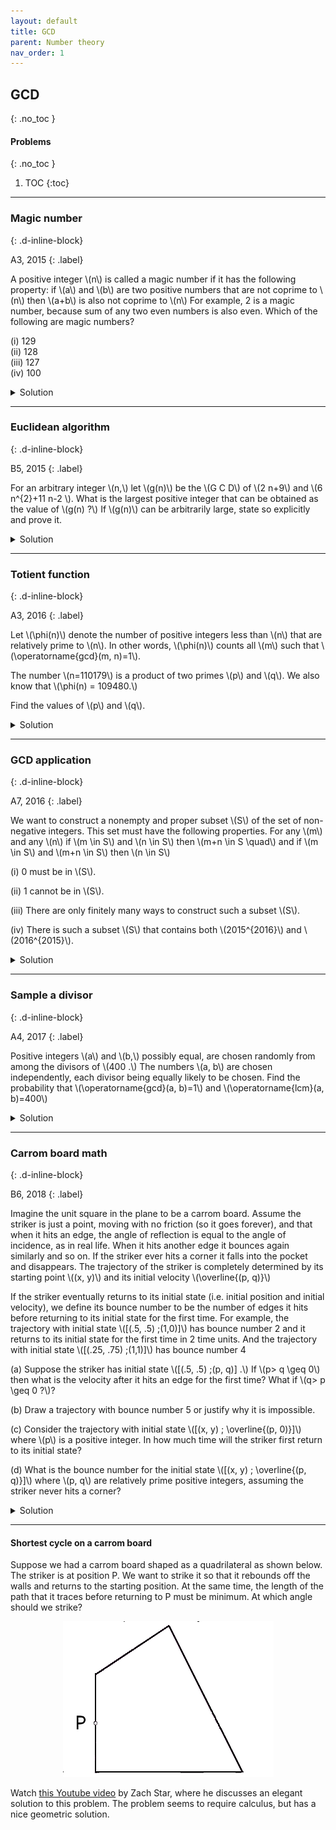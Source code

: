 ```yaml
---
layout: default
title: GCD
parent: Number theory
nav_order: 1
---
```



## GCD
{: .no_toc  }


#### Problems
{: .no_toc  }

1. TOC
{:toc}

---

### Magic number
{: .d-inline-block}

A3, 2015
{: .label}


<p>
A positive integer \(n\) is called a magic number if it has the following property: if \(a\) and \(b\) are two positive numbers that are not coprime to \(n\) then \(a+b\) is also not coprime to \(n\) For example, 2 is a magic number, because sum of any two even numbers is also even. Which of the following are magic numbers?
</p>

<p>
(i) 129<br>
(ii) 128<br>
(iii) 127<br>
(iv) 100<br>

</p>

<details><summary>Solution</summary>

<p>
Only 128 and 127 are magic numbers. See that \(n\) is a magic number if and only if \(n\) is a power of a prime.
</p>

<p>
Otherwise, write \(n=a b\) with \(a, b\) coprime.
</p>

</details>

---



### Euclidean algorithm
{: .d-inline-block}

B5, 2015
{: .label}


<p>For an arbitrary integer \(n,\) let \(g(n)\) be the \(G C D\) of \(2 n+9\) and \(6 n^{2}+11 n-2 \).
What is the largest positive integer that can be obtained as the value of \(g(n) ?\) If \(g(n)\) can be arbitrarily large,
state so explicitly and prove it.
</p>

<details><summary>Solution</summary>

<p>
Long division gives \(6 n^{2}+11 n-2=(2 n+9)(3 n-8)+70 .\) By Euclidean algorithm, \(G C D\left(6 n^{2}+11 n-2,2 n+9\right)=G C D(2 n+9,70) .\) Thus \(g(n)\) divides \(70 .\) But since \(g(n)\) divides \(2 n+9,\) which is odd, \(g(n)\) divides \(35 .\) When \(n=13,2 n+9=35\) and hence \(g(13)=35 .\) Thus the maximum value of \(g(n)\) is \(35 .\)
</p>

</details>

---


### Totient function
{: .d-inline-block}

A3, 2016
{: .label}

<p>
Let \(\phi(n)\) denote the number of positive integers less than \(n\) that are relatively prime to \(n\).
In other words, \(\phi(n)\) counts all \(m\) such that
\(\operatorname{gcd}(m, n)=1\).


</p>


<p>
The number \(n=110179\) is a product of two primes \(p\) and \(q\).
We also know that \(\phi(n) = 109480.\)
</p>

<p>
Find the values of \(p\) and \(q\).
</p>

<details><summary>Solution</summary>

<p>
Given \(n=p q=110179\). The number of integers relatively prime to \(n\) and smaller than \(n\) is \((p-1)(q-1) .\) So we have \(p q-p-q+1=109480 .\) We get \(p+q=700 .\) Now \(p, q\) are solutions to the quadratic \(x^{2}-700 x+110179\).
</p>

<p>
The discriminant of this quadratic is \(\sqrt{490000-440716}=\sqrt{49284}=222\). So we get \(p=\frac{700+222}{2}=461\) and \(q=\frac{700-222}{2}=239\).
</p>

</details>

---


### GCD application
{: .d-inline-block}

A7, 2016
{: .label}


<p>
We want to construct a nonempty and proper subset \(S\) of the set of non-negative integers. This set must have the following properties. For any \(m\) and any \(n\)
if \(m \in S\) and \(n \in S\) then \(m+n \in S \quad\) and if \(m \in S\) and \(m+n \in S\) then \(n \in S\)
</p>

<p>(i) 0 must be in \(S\).</p>
<p>(ii) 1 cannot be in \(S\).</p>
<p>(iii) There are only finitely many ways to construct such a subset \(S\).</p>
<p>(iv) There is such a subset \(S\) that contains both \(2015^{2016}\) and \(2016^{2015}\).</p>


<details><summary>Solution</summary>

<p>TTFF</p>


<p>
Since the set \(S\) is nonempty, there is an element \(m \in S\).
But then \(m=m+0\) and so \(0 \in S\). <br>
1 cannot be in \(S,\) otherwise it will contain all non-negative integers. <br>
</p>


<!-- TODO -->

<p>
By the division algorithm that if \(m, n\) are in \(S\) then so is their GCD. Therefore two coprime numbers cannot be in \(S .\) Otherwise their GCD, which is \(1,\) will be in \(S,\) a contradiction. It follows that such sets \(S\) are precisely those of the form \(n \mathbb{Z} \geq 0,\) the set of all non-negative multiples of a fixed non-negative integer \(n .\) So there are infinitely many such possible sets.
</p>

</details>

---




### Sample a divisor
{: .d-inline-block}

A4, 2017
{: .label}

<p>
Positive integers \(a\) and \(b,\) possibly equal, are chosen randomly from among the divisors of \(400 .\) The numbers \(a, b\) are chosen independently, each divisor being equally likely to be chosen. Find the probability that \(\operatorname{gcd}(a, b)=1\) and \(\operatorname{lcm}(a, b)=400\)
</p>

<details><summary>Solution</summary>

<p>
\(400=5^{2} \times 2^{4}\) has \((2+1) \times(4+1)=15\) factors, so total number of pairs \((a, b)\) is \(225 .\) For \(a, b\) to be coprime, they should have no prime factor in common and then their lcm is just their product, which is required to be \(400 .\) So there are only four allowed pairs:<br>
(1,400),(400,1),(25,16) and (16,25).
</p>

<p>
The probability is \(\frac{4}{225}\).
</p>


</details>



---


### Carrom board math
{: .d-inline-block}

B6, 2018
{: .label}


<p>Imagine the unit square in the plane to be a carrom board. Assume the striker is just a point, moving with no friction (so it goes forever), and that when it hits an edge, the angle of reflection is equal to the angle of incidence, as in real life. When it hits another edge it bounces again similarly and so on. If the striker ever hits a corner it falls into the pocket and disappears. The trajectory of the striker is completely determined by its starting point \((x, y)\) and its initial velocity \(\overline{(p, q)}\)</p>

<p>If the striker eventually returns to its initial state (i.e. initial position and initial velocity), we define its bounce number to be the number of edges it hits before returning to its initial state for the first time. For example, the trajectory with initial state \([(.5, .5) ;(1,0)]\) has bounce number 2 and it returns to its initial state for the first time in 2 time units. And the trajectory with initial state \([(.25, .75) ;(1,1)]\) has bounce number 4</p>


<p>(a) Suppose the striker has initial state \([(.5, .5) ;(p, q)] .\) If \(p> q \geq 0\) then what is the velocity after it hits an edge for the first time? What if \(q> p \geq 0 ?\)?</p>
<p>(b) Draw a trajectory with bounce number 5 or justify why it is impossible.</p>
<p>(c) Consider the trajectory with initial state \([(x, y) ; \overline{(p, 0)}]\) where \(p\) is a positive integer. In how much time will the striker first return to its initial state?</p>
<p>(d) What is the bounce number for the initial state \([(x, y) ; \overline{(p, q)}]\) where \(p, q\) are relatively prime positive integers, assuming the striker never hits a corner?</p>


<details><summary>Solution</summary>

<p>(a) If \(p> q\) then the striker will hit the vertical edge first, and its new velocity will be \((-p, q) .\) If \(p< q\) then the striker will hit the horizont al edge first, and its new velocity will be \(\overline{(p,-q)}\)</p>
<p></p>
<p>(b) No, it is not possible. If the striker has bounce number \(5,\) then it must have an odd number of vertical edge bounces or horizontal edge bounces. In the former case, when the striker returns to its initial state, the \(x\) -component of its velocity will be wrong, by the formula in part \((a)\). In the latter case the \(y\) component will be wrong.</p>
<p></p>
<p>(c) It will take \(\frac{2}{p}\) time to return to its initial state.</p>
<p></p>
<p>(d) The bounce number is \(2 p+2 q\). At time \(2,\) the striker will have completed \(p\) horizontal round-t rips and \(q\) vert ical round trips, and will have returned to its init ial state. To see this, recall from part (c) that it will take time \(\frac{2}{p}\) for each horizontal round trip and time \(\frac{2}{q}\) for each vertical round trip. since \(p\) and \(q\) are relatively prime, it will only be at time 2 that an int eger number of vertical and horizontal round trips have been completed.</p>

</details>

---
#### Shortest cycle on a carrom board

<p>Suppose we had a carrom board shaped as a quadrilateral as shown below. The striker is at position P. We want to strike it so that it
rebounds off the walls and returns to the starting position. At the same time, the length of the path that it traces before returning to P must
be minimum. At which angle should we strike? </p>

<p style="text-align:center;"><img src="/assets/images/carrom_puzzle.png"></p>


<p>
Watch <a href="https://www.youtube.com/watch?v=ygzAIALs3PA&list=LLUm6RK-BMjhQ0y4gVf0dSdg&index=3&t=177s">this Youtube video</a> by Zach Star, where he discusses an
elegant solution to this problem. The problem seems to require calculus, but has a nice geometric solution.
</p>










